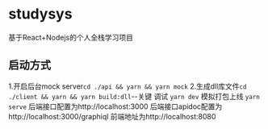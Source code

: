# studysys
基于React+Nodejs的个人全栈学习项目
## 启动方式
1.开启后台mock server`cd ./api && yarn && yarn mock`
2.生成dll库文件`cd ./client && yarn && yarn build:dll`--关键
调试 `yarn dev`
模拟打包上线 `yarn serve`
后端接口配置为http://localhost:3000
后端接口apidoc配置为http://localhost:3000/graphiql
前端地址为http://localhost:8080

